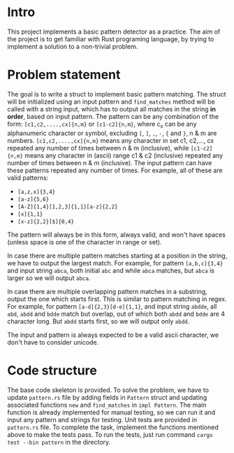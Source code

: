 # Intro
This project implements a basic pattern detector as a practice. The aim of the project is to get familiar with Rust programing language, by trying to implement a solution to a non-trivial problem.

# Problem statement
The goal is to write a struct to implement basic pattern matching. The struct will be initialized using an input pattern and `find_matches` method will be called with a string input, which has to output all matches in the string **in order**, based on input pattern. The pattern can be any combination of the form: `[c1,c2,....,cx]{n,m}` or `[c1-c2]{n,m}`, where c<sub>x</sub> can be any alphanumeric character or symbol, excluding `[`, `]`, `,`, `-`, `{` and `}`, n & m are numbers.  `[c1,c2,....,cx]{n,m}` means any character in set c1, c2,..., cx repeated any number of times between n & m (inclusive), while `[c1-c2]{n,m}` means any character in (ascii) range c1 & c2 (inclusive) repeated any number of times between n & m (inclusive). The input pattern can have these patterns repeated any number of times. For example, all of these are valid patterns:
- `[a,z,x]{3,4}`
- `[a-z]{5,6}`
- `[A-Z]{1,4}[1,2,3]{1,1}[a-z]{2,2}`
- `[x]{1,1}`
- `[x-z]{2,2}[$]{0,4}`

The pattern will always be in this form, always valid, and won't have spaces (unless space is one of the character in range or set).

In case there are multiple pattern matches starting at a position in the string, we have to output the largest match. For example, for pattern `[a,b,c]{3,4}` and input string `abca`, both initial `abc` and while `abca` matches, but `abca` is larger so we will output `abca`.

In case there are multiple overlapping pattern matches in a substring, output the one which starts first. This is similar to pattern matching in regex. For example, for pattern `[a-d]{2,3}[d-e]{1,1}`, and input string `abdde`, all `abd`, `abdd` and `bdde` match but overlap, out of which both `abdd` and `bdde` are 4 character long. But `abdd` starts first, so we will output only `abdd`.

The input and pattern is always expected to be a valid ascii character, we don't have to consider unicode.

# Code structure
The base code skeleton is provided. To solve the problem, we have to update `pattern.rs` file by adding fields in `Pattern` struct and updating associated functions `new` and `find_matches` in `impl Pattern`. The main function is already implemented for manual testing, so we can run it and input any pattern and strings for testing. Unit tests are provided in `pattern.rs` file. To complete the task, implement the functions mentioned above to make the tests pass. To run the tests, just run command `cargo test --bin pattern` in the directory.